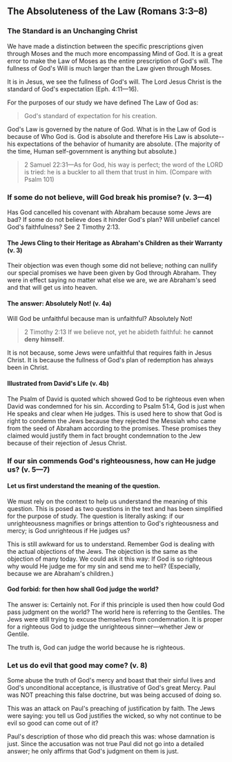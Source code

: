 ## The Absoluteness of the Law (Romans 3:3–8)

### The Standard is an Unchanging Christ

We have made a distinction between the specific prescriptions given through Moses and the much more encompassing Mind of God. It is a great error to make the Law of Moses as the entire prescription of God's will. The fullness of God's Will is much larger than the Law given through Moses.

It is in Jesus, we see the fullness of God's will. The Lord Jesus Christ is the standard of God's expectation (Eph. 4:11—16).

For the purposes of our study we have defined The Law of God as:

> God's standard of expectation for his creation.

God's Law is governed by the nature of God. What is in the Law of God is because of Who God is. God is absolute and therefore His Law is absolute--his expectations of the behavior of humanity are absolute. (The majority of the time, Human self-government is anything but absolute.)

> 2 Samuel 22:31—As for God, his way is perfect; the word of the LORD is tried: he is a buckler to all them that trust in him. (Compare with Psalm 101)

### If some do not believe, will God break his promise? (v. 3—4)

Has God cancelled his covenant with Abraham because some Jews are bad? If some do not believe does it hinder God's plan? Will unbelief cancel God's faithfulness? See 2 Timothy 2:13.

#### The Jews Cling to their Heritage as Abraham's Children as their Warranty (v. 3)

Their objection was even though some did not believe; nothing can nullify our special promises we have been given by God through Abraham. They were in effect saying no matter what else we are, we are Abraham's seed and that will get us into heaven.

#### The answer: Absolutely Not! (v. 4a)

Will God be unfaithful because man is unfaithful? Absolutely Not!

> 2 Timothy 2:13 If we believe not, yet he abideth faithful: he **cannot deny himself**.

It is not because, some Jews were unfaithful that requires faith in Jesus Christ. It is because the fullness of God's plan of redemption has always been in Christ.

#### Illustrated from David's Life (v. 4b)

The Psalm of David is quoted which showed God to be righteous even when David was condemned for his sin. According to Psalm 51:4, God is just when He speaks and clear when He judges. This is used here to show that God is right to condemn the Jews because they rejected the Messiah who came from the seed of Abraham according to the promises. These promises they claimed would justify them in fact brought condemnation to the Jew because of their rejection of Jesus Christ.

### If our sin commends God's righteousness, how can He judge us? (v. 5—7)

#### Let us first understand the meaning of the question.

We must rely on the context to help us understand the meaning of this question. This is posed as two questions in the text and has been simplified for the purpose of study. The question is literally asking: if our unrighteousness magnifies or brings attention to God's righteousness and mercy; is God unrighteous if He judges us?

This is still awkward for us to understand. Remember God is dealing with the actual objections of the Jews. The objection is the same as the objection of many today. We could ask it this way: If God is so righteous why would He judge me for my sin and send me to hell? (Especially, because we are Abraham's children.)

#### God forbid: for then how shall God judge the world?

The answer is: Certainly not. For if this principle is used then how could God pass judgment on the world? The world here is referring to the Gentiles. The Jews were still trying to excuse themselves from condemnation. It is proper for a righteous God to judge the unrighteous sinner—whether Jew or Gentile.

The truth is, God can judge the world because he is righteous.

### Let us do evil that good may come? (v. 8)

Some abuse the truth of God's mercy and boast that their sinful lives and God's unconditional acceptance, is illustrative of God's great Mercy. Paul was NOT preaching this false doctrine, but was being accused of doing so.

This was an attack on Paul's preaching of justification by faith. The Jews were saying: you tell us God justifies the wicked, so why not continue to be evil so good can come out of it?

Paul's description of those who did preach this was: whose damnation is just. Since the accusation was not true Paul did not go into a detailed answer; he only affirms that God's judgment on them is just.
